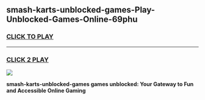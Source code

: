 
## smash-karts-unblocked-games-Play-Unblocked-Games-Online-69phu
<h3>
<a href="https://premium76.site?title=smash-karts-unblocked-games&ref=25A">CLICK TO PLAY</a></h3>
<hr>

<h3>
<a href="https://premium76.site?title=smash-karts-unblocked-games&ref=25A">CLICK 2 PLAY</a>
  
</h3>

<a href="https://premium76.site?title=smash-karts-unblocked-games&ref=25A"><img src="https://clearcache.store/games.png"></a>


**smash-karts-unblocked-games games unblocked: Your Gateway to Fun and Accessible Online Gaming**
